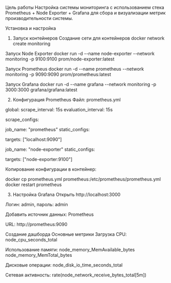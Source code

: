 Цель работы
Настройка системы мониторинга с использованием стека Prometheus + Node Exporter + Grafana для сбора и визуализации метрик производительности системы.

Установка и настройка
1. Запуск контейнеров
Создание сети для контейнеров
docker network create monitoring

Запуск Node Exporter
docker run -d --name node-exporter --network monitoring -p 9100:9100 prom/node-exporter:latest

Запуск Prometheus
docker run -d --name prometheus --network monitoring -p 9090:9090 prom/prometheus:latest

Запуск Grafana
docker run -d --name grafana --network monitoring -p 3000:3000 grafana/grafana:latest

2. Конфигурация Prometheus
Файл: prometheus.yml

global:
scrape_interval: 15s
evaluation_interval: 15s

scrape_configs:

job_name: "prometheus"
static_configs:

targets: ["localhost:9090"]

job_name: "node-exporter"
static_configs:

targets: ["node-exporter:9100"]

Копирование конфигурации в контейнер:

docker cp prometheus.yml prometheus:/etc/prometheus/prometheus.yml
docker restart prometheus

3. Настройка Grafana
Открыть http://localhost:3000

Логин: admin, пароль: admin

Добавить источник данных: Prometheus

URL: http://prometheus:9090

Создание дашборда
Основные метрики
Загрузка CPU:
node_cpu_seconds_total

Использование памяти:
node_memory_MemAvailable_bytes
node_memory_MemTotal_bytes

Дисковые операции:
node_disk_io_time_seconds_total

Сетевая активность:
rate(node_network_receive_bytes_total[5m])
